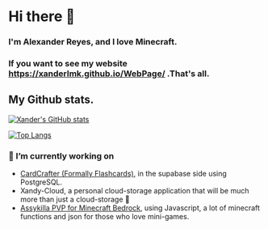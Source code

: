 # Hi there 👋
### I'm Alexander Reyes, and I love Minecraft. 
### If you want to see my website https://xanderlmk.github.io/WebPage/ .That's all. 

## My Github stats.
[![Xander's GitHub stats](https://github-readme-stats-eight-indol-85.vercel.app/api?username=xanderlmk)](https://github.com/anuraghazra/github-readme-stats)

[![Top Langs](https://github-readme-stats-eight-indol-85.vercel.app/api/top-langs/?username=xanderlmk&layout=compact)](https://github.com/anuraghazra/github-readme-stats)

### 🔭 I’m currently working on 
- [CardCrafter (Formally Flashcards)](https://github.com/xanderlmk/Flashcards), in the supabase side using PostgreSQL.
- Xandy-Cloud, a personal cloud-storage application that will be much more than just a cloud-storage &#129323;
- [Assykilla PVP for Minecraft Bedrock](https://github.com/xanderlmk/Assykilla-PVP), using Javascript, a lot of minecraft functions and json for those who
  love mini-games.

<!--
**xanderlmk/xanderlmk** is a ✨ _special_ ✨ repository because its `README.md` (this file) appears on your GitHub profile.

Here are some ideas to get you started:

- 🌱 I’m currently learning ...
- 👯 I’m looking to collaborate on ...
- 🤔 I’m looking for help with ...
- 💬 Ask me about ...
- 📫 How to reach me: ...
- 😄 Pronouns: ...
- ⚡ Fun fact: ...
-->

